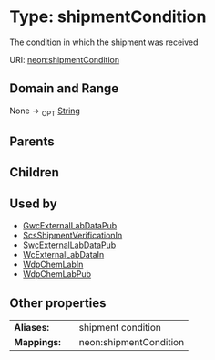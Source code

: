 
# Type: shipmentCondition


The condition in which the shipment was received

URI: [neon:shipmentCondition](https://data.neonscience.org/shipmentCondition)


## Domain and Range

None ->  <sub>OPT</sub> [String](types/String.md)

## Parents


## Children


## Used by

 * [GwcExternalLabDataPub](GwcExternalLabDataPub.md)
 * [ScsShipmentVerificationIn](ScsShipmentVerificationIn.md)
 * [SwcExternalLabDataPub](SwcExternalLabDataPub.md)
 * [WcExternalLabDataIn](WcExternalLabDataIn.md)
 * [WdpChemLabIn](WdpChemLabIn.md)
 * [WdpChemLabPub](WdpChemLabPub.md)

## Other properties

|  |  |  |
| --- | --- | --- |
| **Aliases:** | | shipment condition |
| **Mappings:** | | neon:shipmentCondition |

